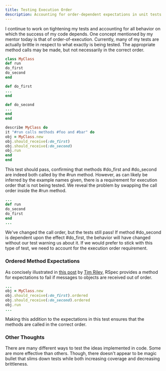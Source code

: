 ```yaml
---
title: Testing Execution Order
description: Accounting for order-dependent expectations in unit tests
---
```


I continue to work on tightening my tests and accounting for all behavior on which the success of my
code depends. One concept mentioned by my mentor today is that of order-of-execution. Currently,
many of my tests are actually brittle in respect to what exactly is being tested. The appropriate
method calls may be made, but not necessarily in the correct order.

```ruby
class MyClass
def run
do_first
do_second
end

def do_first
...
end

def do_second
...
end
end

describe MyClass do
it "#run calls methods #foo and #bar" do
obj = MyClass.new
obj.should_receive(:do_first)
obj.should_receive(:do_second)
obj.run
end
end
```

This test should pass, confirming that methods #do_first and #do_second are indeed both called by
the #run method. However, as can likely be inferred by the example names given, there is a
requirement for execution order that is not being tested. We reveal the problem by swapping the call
order inside the #run method.

```ruby
...
def run
do_second
do_first
end
...
```

We've changed the call order, but the tests still pass! If method #do_second is dependent upon the
effect #do_first, the behavior will have changed without our test warning us about it. If we would
prefer to stick with this type of test, we need to account for the execution order requirement.

### Ordered Method Expectations

As concisely illustrated in
[this post](http://openmonkey.com/blog/2009/07/02/rspec-ordered-message-expectations/) by
[Tim Riley](http://openmonkey.com/), RSpec provides a method for expectations to fail if messages to
objects are received out of order.

```ruby
...
obj = MyClass.new
obj.should_receive(:do_first).ordered
obj.should_receive(:do_second).ordered
obj.run
...
```

Making this addition to the expectations in this test ensures that the methods are called in the
correct order.

### Other Thoughts

There are many different ways to test the ideas implemented in code. Some are more effective than
others. Though, there doesn't appear to be magic bullet that slims down tests while both increasing
coverage and decreasing brittleness.
